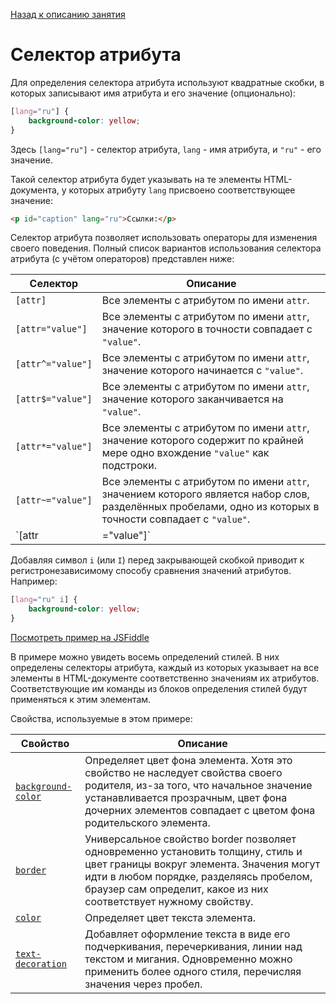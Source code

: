 [Назад к описанию занятия](https://github.com/Vladislav-Lyuminarskiy/Web-course/tree/master/05-CSS-2)

# Селектор атрибута

Для определения селектора атрибута используют квадратные скобки, в которых записывают имя атрибута и его значение (опционально): 

```css
[lang="ru"] {
    background-color: yellow;
}
```

Здесь `[lang="ru"]` - селектор атрибута, `lang` - имя атрибута, и `"ru"` - его значение.

Такой селектор атрибута будет указывать на те элементы HTML-документа, у которых  атрибуту `lang` присвоено соответствующее значение:

```html
<p id="caption" lang="ru">Ссылки:</p>
```

Селектор атрибута позволяет использовать операторы для изменения своего поведения. Полный список вариантов использования селектора атрибута (с учётом операторов) представлен ниже:

Селектор          | Описание
------------------|------------------
`[attr]`          | Все элементы с атрибутом по имени `attr`.
`[attr="value"]`  | Все элементы с атрибутом по имени `attr`, значение которого в точности совпадает с `"value"`.
`[attr^="value"]` | Все элементы с атрибутом по имени `attr`, значение которого начинается с `"value"`.
`[attr$="value"]` | Все элементы с атрибутом по имени `attr`, значение которого заканчивается на `"value"`.
`[attr*="value"]` | Все элементы с атрибутом по имени `attr`, значение которого содержит по крайней мере одно вхождение  `"value"` как подстроки.
`[attr~="value"]` | Все элементы с атрибутом по имени `attr`, значением которого является набор слов, разделённых пробелами, одно из которых в точности совпадает с `"value"`.
`[attr|="value"]` | Все элементы с атрибутом по имени `attr`, значение которого или в точности совпадает с `"value"`, или начинается с `"value"`, после которого идёт дефис `"-"`.

Добавляя символ `i` (или `I`) перед закрывающей скобкой приводит к регистронезависимому способу сравнения значений атрибутов. Например:

```css
[lang="ru" i] {
    background-color: yellow;
}
```

[Посмотреть пример на JSFiddle](https://jsfiddle.net/Vladislav_Lyuminarskiy/2dgpd04g/)

В примере можно увидеть восемь определений стилей. В них определены селекторы атрибута, каждый из которых указывает на все элементы в HTML-документе соответственно значениям их атрибутов. Соответствующие им команды из блоков определения стилей будут применяться к этим элементам.

Свойства, используемые в этом примере:

Свойство                                                      | Описание
--------------------------------------------------------------|--------------------------------------------------------------
[`background-color`](http://htmlbook.ru/css/background-color) | Определяет цвет фона элемента. Хотя это свойство не наследует свойства своего родителя, из-за того, что начальное значение устанавливается прозрачным, цвет фона дочерних элементов совпадает с цветом фона родительского элемента.
[`border`](http://htmlbook.ru/css/border)                     | Универсальное свойство border позволяет одновременно установить толщину, стиль и цвет границы вокруг элемента. Значения могут идти в любом порядке, разделяясь пробелом, браузер сам определит, какое из них соответствует нужному свойству.
[`color`](http://htmlbook.ru/css/color)                       | Определяет цвет текста элемента.
[`text-decoration`](http://htmlbook.ru/css/text-decoration)   | Добавляет оформление текста в виде его подчеркивания, перечеркивания, линии над текстом и мигания. Одновременно можно применить более одного стиля, перечисляя значения через пробел.